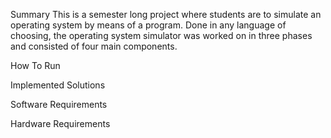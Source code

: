 Summary
This is a semester long project where students are to simulate an operating system by means of a program. Done in any language of choosing, the operating system simulator was worked on in three phases and consisted of four main components.

How To Run

Implemented Solutions

Software Requirements

Hardware Requirements

